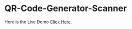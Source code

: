 # QR-Code-Generator-Scanner

Here is the Live Demo [Click Here](https://the-jatin-singh.github.io/QR-Code-Generator-Reader/).
